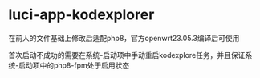 # luci-app-kodexplorer
在前人的文件基础上修改后适配php8，官方openwrt23.05.3编译后可使用

首次启动不成功的需要在系统-启动项中手动重启kodexplore任务，并且保证系统-启动项中的php8-fpm处于启用状态
